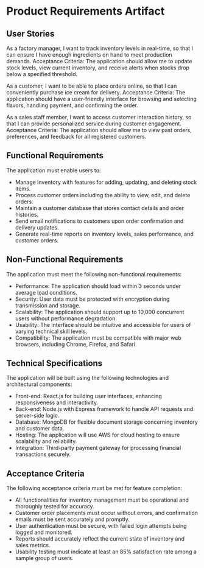 # Product Requirements Artifact

<!-- Section 1: User Stories -->
<section id="sec_1" class="prd-section product-requirement-agent" data-keywords="user stories, inventory, orders, customer interactions">
<h2>User Stories</h2>
<p>As a factory manager, I want to track inventory levels in real-time, so that I can ensure I have enough ingredients on hand to meet production demands. Acceptance Criteria: The application should allow me to update stock levels, view current inventory, and receive alerts when stocks drop below a specified threshold.</p>
<p>As a customer, I want to be able to place orders online, so that I can conveniently purchase ice cream for delivery. Acceptance Criteria: The application should have a user-friendly interface for browsing and selecting flavors, handling payment, and confirming the order.</p>
<p>As a sales staff member, I want to access customer interaction history, so that I can provide personalized service during customer engagement. Acceptance Criteria: The application should allow me to view past orders, preferences, and feedback for all registered customers.</p>
</section>

<!-- Section 2: Functional Requirements -->
<section id="sec_2" class="prd-section product-requirement-agent" data-keywords="functional requirements, inventory management, order processing, customer management">
<h2>Functional Requirements</h2>
<p>The application must enable users to:</p>
<ul>
<li>Manage inventory with features for adding, updating, and deleting stock items.</li>
<li>Process customer orders including the ability to view, edit, and delete orders.</li>
<li>Maintain a customer database that stores contact details and order histories.</li>
<li>Send email notifications to customers upon order confirmation and delivery updates.</li>
<li>Generate real-time reports on inventory levels, sales performance, and customer orders.</li>
</ul>
</section>

<!-- Section 3: Non-Functional Requirements -->
<section id="sec_3" class="prd-section product-requirement-agent" data-keywords="non-functional requirements, performance, security, scalability">
<h2>Non-Functional Requirements</h2>
<p>The application must meet the following non-functional requirements:</p>
<ul>
<li>Performance: The application should load within 3 seconds under average load conditions.</li>
<li>Security: User data must be protected with encryption during transmission and storage.</li>
<li>Scalability: The application should support up to 10,000 concurrent users without performance degradation.</li>
<li>Usability: The interface should be intuitive and accessible for users of varying technical skill levels.</li>
<li>Compatibility: The application must be compatible with major web browsers, including Chrome, Firefox, and Safari.</li>
</ul>
</section>

<!-- Section 4: Technical Specifications -->
<section id="sec_4" class="prd-section product-requirement-agent" data-keywords="technical specifications, architecture, integration, technology stack">
<h2>Technical Specifications</h2>
<p>The application will be built using the following technologies and architectural components:</p>
<ul>
<li>Front-end: React.js for building user interfaces, enhancing responsiveness and interactivity.</li>
<li>Back-end: Node.js with Express framework to handle API requests and server-side logic.</li>
<li>Database: MongoDB for flexible document storage concerning inventory and customer data.</li>
<li>Hosting: The application will use AWS for cloud hosting to ensure scalability and reliability.</li>
<li>Integration: Third-party payment gateway for processing financial transactions securely.</li>
</ul>
</section>

<!-- Section 5: Acceptance Criteria -->
<section id="sec_5" class="prd-section product-requirement-agent" data-keywords="acceptance criteria, test cases, success metrics">
<h2>Acceptance Criteria</h2>
<p>The following acceptance criteria must be met for feature completion:</p>
<ul>
<li>All functionalities for inventory management must be operational and thoroughly tested for accuracy.</li>
<li>Customer order placements must occur without errors, and confirmation emails must be sent accurately and promptly.</li>
<li>User authentication must be secure, with failed login attempts being logged and monitored.</li>
<li>Reports should accurately reflect the current state of inventory and sales metrics.</li>
<li>Usability testing must indicate at least an 85% satisfaction rate among a sample group of users.</li>
</ul>
</section>
